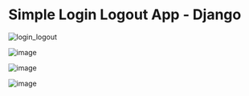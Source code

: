 # Simple Login Logout App - Django
![login_logout](https://user-images.githubusercontent.com/78355845/112521905-0a8bb800-8dc3-11eb-9c4f-1e5cc3ec6d2d.png)

![image](https://user-images.githubusercontent.com/78355845/112526880-71f83680-8dc8-11eb-9d8e-44a297633639.png)

![image](https://user-images.githubusercontent.com/78355845/112526733-48d7a600-8dc8-11eb-9237-c9caaa24a2c1.png)

![image](https://user-images.githubusercontent.com/78355845/112526753-4e34f080-8dc8-11eb-93c5-c212609a3b0b.png)
